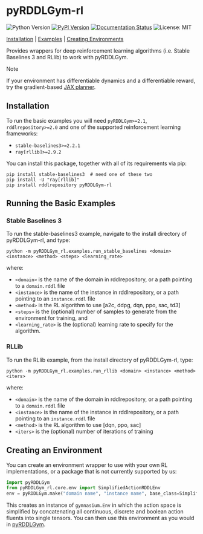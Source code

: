 # pyRDDLGym-rl

![Python Version](https://img.shields.io/badge/python-3.8%2B-blue)
[![PyPI Version](https://img.shields.io/pypi/v/pyRDDLGym-rl.svg)](https://pypi.org/project/pyRDDLGym-rl/)
[![Documentation Status](https://readthedocs.org/projects/pyrddlgym/badge/?version=latest)](https://pyrddlgym.readthedocs.io/en/latest/sb.html)
![License: MIT](https://img.shields.io/badge/License-MIT-blue.svg)

[Installation](#installation) | [Examples](#running-the-basic-examples) | [Creating Environments](#creating-an-environment)

Provides wrappers for deep reinforcement learning algorithms (i.e. Stable Baselines 3 and RLlib) to work with pyRDDLGym.

> [!NOTE]  
> If your environment has differentiable dynamics and a differentiable reward, try the gradient-based [JAX planner](https://github.com/pyrddlgym-project/pyRDDLGym-jax).

## Installation

To run the basic examples you will need ``pyRDDLGym>=2.1``, ``rddlrepository>=2.0`` and one of the supported reinforcement learning frameworks:
- ``stable-baselines3>=2.2.1``
- ``ray[rllib]>=2.9.2``

You can install this package, together with all of its requirements via pip:

```shell
pip install stable-baselines3  # need one of these two
pip install -U "ray[rllib]"
pip install rddlrepository pyRDDLGym-rl
```

## Running the Basic Examples

### Stable Baselines 3

To run the stable-baselines3 example, navigate to the install directory of pyRDDLGym-rl, and type:

```shell
python -m pyRDDLGym_rl.examples.run_stable_baselines <domain> <instance> <method> <steps> <learning_rate>
```

where:
- ``<domain>`` is the name of the domain in rddlrepository, or a path pointing to a ``domain.rddl`` file
- ``<instance>`` is the name of the instance in rddlrepository, or a path pointing to an ``instance.rddl`` file
- ``<method>`` is the RL algorithm to use [a2c, ddpg, dqn, ppo, sac, td3]
- ``<steps>`` is the (optional) number of samples to generate from the environment for training, and
- ``<learning_rate>`` is the (optional) learning rate to specify for the algorithm.

### RLLib

To run the RLlib example, from the install directory of pyRDDLGym-rl, type:

```shell
python -m pyRDDLGym_rl.examples.run_rllib <domain> <instance> <method> <iters>
```

where:
- ``<domain>`` is the name of the domain in rddlrepository, or a path pointing to a ``domain.rddl`` file
- ``<instance>`` is the name of the instance in rddlrepository, or a path pointing to an ``instance.rddl`` file
- ``<method>`` is the RL algorithm to use [dqn, ppo, sac]
- ``<iters>`` is the (optional) number of iterations of training

## Creating an Environment

You can create an environment wrapper to use with your own RL implementations, or a package that is not currently supported by us:

```python
import pyRDDLGym
from pyRDDLGym_rl.core.env import SimplifiedActionRDDLEnv
env = pyRDDLGym.make("domain name", "instance name", base_class=SimplifiedActionRDDLEnv)
```

This creates an instance of ``gymnasium.Env`` in which the action space is simplified by concatenating all continuous, discrete and boolean action fluents into single tensors.
You can then use this environment as you would in [pyRDDLGym](https://github.com/pyrddlgym-project/pyRDDLGym).
